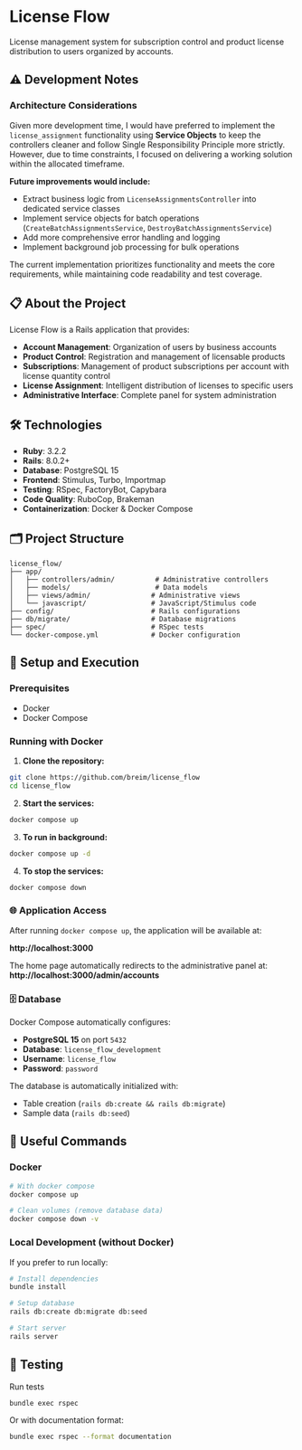 # License Flow

License management system for subscription control and product license distribution to users organized by accounts.


## ⚠️ Development Notes

### Architecture Considerations

Given more development time, I would have preferred to implement the `license_assignment` functionality using **Service Objects** to keep the controllers cleaner and follow Single Responsibility Principle more strictly. However, due to time constraints, I focused on delivering a working solution within the allocated timeframe.

**Future improvements would include:**
- Extract business logic from `LicenseAssignmentsController` into dedicated service classes
- Implement service objects for batch operations (`CreateBatchAssignmentsService`, `DestroyBatchAssignmentsService`)
- Add more comprehensive error handling and logging
- Implement background job processing for bulk operations

The current implementation prioritizes functionality and meets the core requirements, while maintaining code readability and test coverage.

## 📋 About the Project

License Flow is a Rails application that provides:

- **Account Management**: Organization of users by business accounts
- **Product Control**: Registration and management of licensable products
- **Subscriptions**: Management of product subscriptions per account with license quantity control
- **License Assignment**: Intelligent distribution of licenses to specific users
- **Administrative Interface**: Complete panel for system administration

## 🛠 Technologies

- **Ruby**: 3.2.2
- **Rails**: 8.0.2+
- **Database**: PostgreSQL 15
- **Frontend**: Stimulus, Turbo, Importmap
- **Testing**: RSpec, FactoryBot, Capybara
- **Code Quality**: RuboCop, Brakeman
- **Containerization**: Docker & Docker Compose

## 🗂 Project Structure

```
license_flow/
├── app/
│   ├── controllers/admin/          # Administrative controllers
│   ├── models/                     # Data models
│   ├── views/admin/               # Administrative views
│   └── javascript/                # JavaScript/Stimulus code
├── config/                        # Rails configurations
├── db/migrate/                    # Database migrations
├── spec/                          # RSpec tests
└── docker-compose.yml             # Docker configuration
```

## 🚀 Setup and Execution

### Prerequisites

- Docker
- Docker Compose

### Running with Docker

1. **Clone the repository:**
```bash
git clone https://github.com/breim/license_flow
cd license_flow
```

2. **Start the services:**
```bash
docker compose up
```

3. **To run in background:**
```bash
docker compose up -d
```

4. **To stop the services:**
```bash
docker compose down
```

### 🌐 Application Access

After running `docker compose up`, the application will be available at:

**http://localhost:3000**

The home page automatically redirects to the administrative panel at:
**http://localhost:3000/admin/accounts**

### 🗄 Database

Docker Compose automatically configures:

- **PostgreSQL 15** on port `5432`
- **Database**: `license_flow_development`
- **Username**: `license_flow`
- **Password**: `password`

The database is automatically initialized with:
- Table creation (`rails db:create && rails db:migrate`)
- Sample data (`rails db:seed`)

## 🔧 Useful Commands

### Docker

```bash
# With docker compose
docker compose up

# Clean volumes (remove database data)
docker compose down -v
```

### Local Development (without Docker)

If you prefer to run locally:

```bash
# Install dependencies
bundle install

# Setup database
rails db:create db:migrate db:seed

# Start server
rails server
```

## 🧪 Testing

Run tests

```bash
bundle exec rspec
```

Or with documentation format:

```bash
bundle exec rspec --format documentation
```
